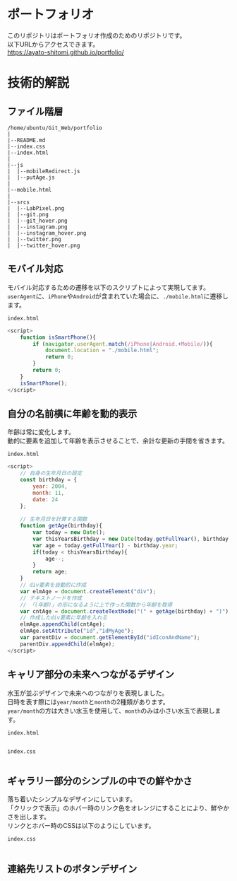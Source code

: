 # ポートフォリオ

このリポジトリはポートフォリオ作成のためのリポジトリです。  
以下URLからアクセスできます。  
https://ayato-shitomi.github.io/portfolio/  

# 技術的解説

## ファイル階層

```
/home/ubuntu/Git_Web/portfolio
|
|--README.md
|--index.css
|--index.html
|
|--js
|  |--mobileRedirect.js
|  |--putAge.js
|
|--mobile.html
|
|--srcs
|  |--LabPixel.png
|  |--git.png
|  |--git_hover.png
|  |--instagram.png
|  |--instagram_hover.png
|  |--twitter.png
|  |--twitter_hover.png
```

## **モバイル**対応

モバイル対応するための遷移を以下のスクリプトによって実現してます。  
`userAgent`に、`iPhone`や`Android`が含まれていた場合に、`./mobile.html`に遷移します。  

`index.html`
```js
<script>
    function isSmartPhone(){
        if (navigator.userAgent.match(/iPhone|Android.+Mobile/)){
            document.location = "./mobile.html";
            return 0;
        }
        return 0;
    }
    isSmartPhone();
</script>
```

## 自分の名前横に年齢を**動的**表示

年齢は常に変化します。  
動的に要素を追加して年齢を表示させることで、余計な更新の手間を省きます。  

`index.html`
```js
<script>
    // 自身の生年月日の設定
    const birthday = {
        year: 2004,
        month: 11,
        date: 24
    };
    
    // 生年月日を計算する関数
    function getAge(birthday){
        var today = new Date();
        var thisYearsBirthday = new Date(today.getFullYear(), birthday.month-1, birthday.date);
        var age = today.getFullYear() - birthday.year;
        if(today < thisYearsBirthday){
            age--;
        }
        return age;
    }
    // div要素を自動的に作成
    var elmAge = document.createElement("div");
    // テキストノードを作成
    // 「(年齢)」の形になるように上で作った関数から年齢を取得
    var cntAge = document.createTextNode("(" + getAge(birthday) + ")");
    // 作成したdiv要素に年齢を入れる
    elmAge.appendChild(cntAge);
    elmAge.setAttribute("id","idMyAge");
    var parentDiv = document.getElementById("idIconAndName");
    parentDiv.appendChild(elmAge);
</script>
```

## キャリア部分の**未来へつながる**デザイン

水玉が並ぶデザインで未来へのつながりを表現しました。  
日時を表す際には`year/month`と`month`の2種類があります。  
`year/month`の方は大きい水玉を使用して、`month`のみは小さい水玉で表現します。  

`index.html`
```html
```
`index.css`
```css
```

## ギャラリー部分の**シンプル**の中での鮮やかさ

落ち着いたシンプルなデザインにしています。  
「クリックで表示」のホバー時のリンク色をオレンジにすることにより、鮮やかさを出します。  
リンクとホバー時のCSSは以下のようにしています。  

`index.css`
```css
```

## 連絡先リストのボタンデザイン

